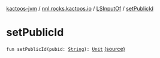 [kactoos-jvm](../../index.md) / [nnl.rocks.kactoos.io](../index.md) / [LSInputOf](index.md) / [setPublicId](.)

# setPublicId

`fun setPublicId(pubid: `[`String`](https://kotlinlang.org/api/latest/jvm/stdlib/kotlin/-string/index.html)`): `[`Unit`](https://kotlinlang.org/api/latest/jvm/stdlib/kotlin/-unit/index.html) [(source)](https://github.com/neonailol/kactoos/blob/master/kactoos-jvm/src/main/kotlin/nnl/rocks/kactoos/io/LSInputOf.kt#L84)
